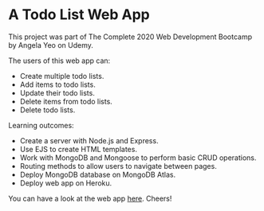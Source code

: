 <h1> A Todo List Web App </h1>

This project was part of The Complete 2020 Web Development Bootcamp by Angela Yeo on Udemy. 

The users of this web app can:
<ul>
<li> Create multiple todo lists.</li>
<li> Add items to todo lists.</li>
<li> Update their todo lists.</li>
<li> Delete items from todo lists.</li>
<li> Delete todo lists.</li>
</ul>

Learning outcomes:
<ul>
<li> Create a server with Node.js and Express.</li>
<li> Use EJS to create HTML templates.</li>
<li> Work with MongoDB and Mongoose to perform basic CRUD operations.</li>
<li> Routing methods to allow users to navigate between pages.</li>
<li> Deploy MongoDB database on MongoDB Atlas.</li>
<li> Deploy web app on Heroku.</li>
</ul>

You can have a look at the web app <a href="https://aqueous-badlands-59180.herokuapp.com/" target="_blank">here</a>. Cheers!



